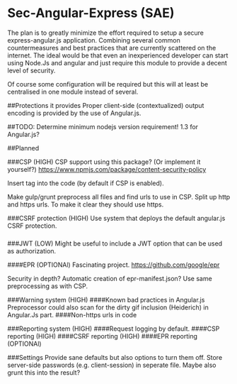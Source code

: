# Sec-Angular-Express (SAE)
The plan is to greatly minimize the effort required to setup a secure express-angular.js application.
Combining several common countermeasures and best practices that are currently scattered on the internet.
The ideal would be that even an inexperienced developer can start using Node.Js and angular and just require this module to provide a decent level of security.

Of course some configuration will be required but this will at least be centralised in one module instead of several.

##Protections it provides
Proper client-side (contextualized) output encoding is provided by the use of Angular.js.

##TODO:
Determine minimum nodejs version requirement!
1.3 for Angular.js?

##Planned

###CSP (HIGH) 
CSP support using this package? 
(Or implement it yourself?)
https://www.npmjs.com/package/content-security-policy

Insert <ang-csp> tag into the code (by default if CSP is enabled).

Make gulp/grunt preprocess all files and find urls to use in CSP.
Split up http and https urls.
To make it clear they should use https.

###CSRF protection (HIGH)
Use system that deploys the default angular.js CSRF protection.

###


###JWT (LOW)
Might be useful to include a JWT option that can be used as authorization.

####EPR (OPTIONAl)
Fascinating project.
https://github.com/google/epr

Security in depth? 
Automatic creation of epr-manifest.json?
Use same preprocessing as with CSP.

###Warning system (HIGH)
####Known bad practices in Angular.js
Preprocessor could also scan for the dirty gif inclusion (Heiderich) in Angular.Js part.
####Non-https urls in code

###Reporting system (HIGH)
####Request logging by default.
####CSP reporting (HIGH)
####CSRF reporting (HIGH)
####EPR reporting (OPTIONAl)


###Settings
Provide sane defaults but also options to turn them off.
Store server-side passwords (e.g. client-session) in seperate file.
Maybe also grunt this into the result?
	

